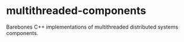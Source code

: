 # multithreaded-components
Barebones C++ implementations of multithreaded distributed systems components.
